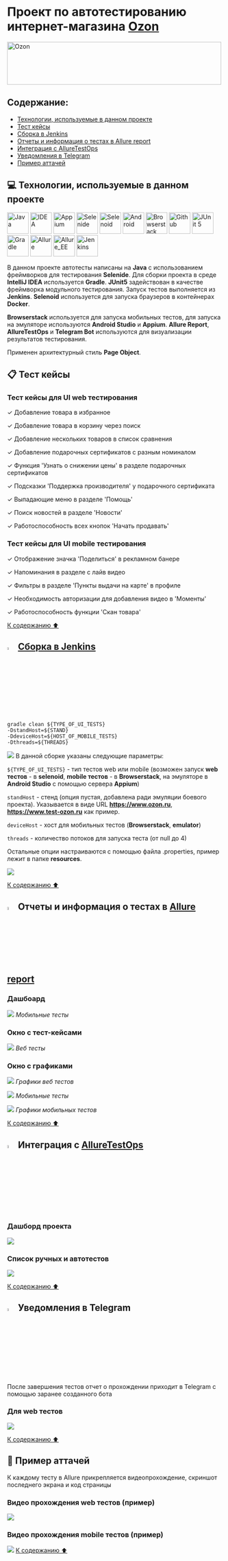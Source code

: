 # Проект по автотестированию интернет-магазина [Ozon](https://www.ozon.ru/)
[<img alt="Ozon" height="100" src="https://raw.githubusercontent.com/Valentine1337/qa_guru_diplom_uiAndMobile/master/images/logo/Ozon.svg.png" width="500"/>](https://www.ozon.ru/)

## Содержание:

* [Технологии, используемые в данном проекте](#computer-технологии-используемые-в-данном-проекте)
* [Тест кейсы](#clipboard-тест-кейсы)
* [Сборка в Jenkins](#-сборка-в-jenkins)
* [Отчеты и информация о тестах в Allure report](#-отчеты-и-информация-о-тестах-в-allure-report)
* [Интеграция с AllureTestOps](#-интеграция-с-alluretestops)
* [Уведомления в Telegram](#-уведомления-в-telegram)
* [Пример аттачей](#movie_camera-пример-аттачей)

## :computer: Технологии, используемые в данном проекте

[<img alt="Java" height="50" src="https://raw.githubusercontent.com/Valentine1337/qa_guru_diplom_uiAndMobile/master/images/logo/Java.svg" width="50"/>](https://www.java.com/)
[<img alt="IDEA" height="50" src="https://raw.githubusercontent.com/Valentine1337/qa_guru_diplom_uiAndMobile/master/images/logo/Idea.svg" width="50"/>](https://www.jetbrains.com/idea/)
[<img alt="Appium" height="50" src="https://raw.githubusercontent.com/Valentine1337/qa_guru_diplom_uiAndMobile/master/images/logo/Appium.svg" width="50"/>](https://appium.io/)
[<img alt="Selenide" height="50" src="https://raw.githubusercontent.com/Valentine1337/qa_guru_diplom_uiAndMobile/master/images/logo/Selenide.svg" width="50"/>](https://ru.selenide.org/)
[<img alt="Selenoid" height="50" src="https://raw.githubusercontent.com/Valentine1337/qa_guru_diplom_uiAndMobile/master/images/logo/Selenoid.svg" width="50"/>](https://aerokube.com/selenoid/latest/)
[<img alt="Android" height="50" src="https://raw.githubusercontent.com/Valentine1337/qa_guru_diplom_uiAndMobile/master/images/logo/Android.svg" width="50"/>](https://developer.android.com/studio)
[<img alt="Browserstack" height="50" src="https://raw.githubusercontent.com/Valentine1337/qa_guru_diplom_uiAndMobile/master/images/logo/Browserstack.svg" width="50"/>](https://www.browserstack.com/)
[<img alt="Github" height="50" src="https://raw.githubusercontent.com/Valentine1337/qa_guru_diplom_uiAndMobile/master/images/logo/GitHub.svg" width="50"/>](https://github.com/)
[<img alt="JUnit 5" height="50" src="https://raw.githubusercontent.com/Valentine1337/qa_guru_diplom_uiAndMobile/master/images/logo/Junit5.svg" width="50"/>](https://junit.org/junit5/)
[<img alt="Gradle" height="50" src="https://raw.githubusercontent.com/Valentine1337/qa_guru_diplom_uiAndMobile/master/images/logo/Gradle.svg" width="50"/>](https://gradle.org/)
[<img alt="Allure" height="50" src="https://raw.githubusercontent.com/Valentine1337/qa_guru_diplom_uiAndMobile/master/images/logo/Allure.svg" width="50"/>](https://github.com/allure-framework/allure2)
[<img alt="Allure_EE" height="50" src="https://raw.githubusercontent.com/Valentine1337/qa_guru_diplom_uiAndMobile/master/images/logo/Allure_EE.svg" width="50"/>](https://qameta.io/)
[<img alt="Jenkins" height="50" src="https://raw.githubusercontent.com/Valentine1337/qa_guru_diplom_uiAndMobile/master/images/logo/Jenkins.svg" width="50"/>](https://www.jenkins.io/)

В данном проекте автотесты написаны на **Java** с использованием фреймворков для тестирования **Selenide**. Для сборки проекта в среде **IntelliJ IDEA** используется **Gradle**.
**JUnit5** задействован в качестве фреймворка модульного тестирования. Запуск тестов выполняется из **Jenkins**. **Selenoid** используется для запуска браузеров в контейнерах **Docker**.

**Browserstack** используется для запуска мобильных тестов, для запуска на эмуляторе используются **Android Studio** и **Appium**. **Allure Report**, **AllureTestOps** и **Telegram Bot** используются для визуализации результатов тестирования.

Применен архитектурный стиль **Page Object**.

## :clipboard: Тест кейсы

### Тест кейсы для UI web тестирования

✓ Добавление товара в избранное

✓ Добавление товара в корзину через поиск

✓ Добавление нескольких товаров в список сравнения

✓ Добавление подарочных сертификатов с разным номиналом

✓ Функция 'Узнать о снижении цены' в разделе подарочных сертификатов

✓ Подсказки 'Поддержка производителя' у подарочного сертификата

✓ Выпадающие меню в разделе 'Помощь'

✓ Поиск новостей в разделе 'Новости'

✓ Работоспособность всех кнопок 'Начать продавать'

### Тест кейсы для UI mobile тестирования

✓ Отображение значка 'Поделиться' в рекламном банере

✓ Напоминания в разделе с лайв видео

✓ Фильтры в разделе 'Пункты выдачи на карте' в профиле

✓ Необходимость авторизации для добавления видео в 'Моменты'

✓ Работоспособность функции 'Скан товара'

[К содержанию ⬆](#содержание)

## <img width="4%" title="Jenkins" src="https://raw.githubusercontent.com/Valentine1337/qa_guru_diplom_uiAndMobile/master/images/logo/Jenkins.svg"> [Сборка в Jenkins](https://jenkins.autotests.cloud/job/011_Diplom_UiAndMobile_valentiniam/)
    gradle clean ${TYPE_OF_UI_TESTS}
    -DstandHost=${STAND}
    -DdeviceHost=${HOST_OF_MOBILE_TESTS}
    -Dthreads=${THREADS}
![](images/screenshots/Jenkins_2.png)
В данной сборке указаны следующие параметры:

`${TYPE_OF_UI_TESTS}` - тип тестов web или mobile (возможен запуск **web тестов** - в **selenoid**,
**mobile тестов** - в **Browserstack**, на эмуляторе в **Android Studio** c
помощью сервера **Appium**)

`standHost` - стенд (опция пустая, добавлена ради эмуляции боевого проекта). Указывается в виде URL **https://www.ozon.ru**, **https://www.test-ozon.ru** как пример.

`deviceHost` - хост для мобильных тестов (**Browserstack**, **emulator**)

`threads` - количество потоков для запуска теста (от null до 4)

Остальные опции настраиваются с помощью файла .properties, пример лежит в папке **resources**.

![](images/screenshots/Jenkins_2.png)

[К содержанию ⬆](#содержание)

## <img width="4%" title="Jenkins" src="https://raw.githubusercontent.com/Valentine1337/qa_guru_diplom_uiAndMobile/master/images/logo/Allure.svg"> Отчеты и информация о тестах в [Allure report](https://jenkins.autotests.cloud/job/011_Diplom_UiAndMobile_valentiniam/)

### Дашбоард

![](images/screenshots/Allure_1.jpg)
_Мобильные тесты_

### Окно с тест-кейсами 

![](images/screenshots/Allure_2.png)
_Веб тесты_

### Окно с графиками

![](images/screenshots/Allure_3.jpg)
_Графики веб тестов_

![](images/screenshots/Allure_4.jpg)
_Мобильные тесты_

![](images/screenshots/Allure_5.jpg)
_Графики мобильных тестов_

[К содержанию ⬆](#содержание)

## <img width="4%" title="Jenkins" src="https://raw.githubusercontent.com/Valentine1337/qa_guru_diplom_uiAndMobile/master/images/logo/Allure_EE.svg"> Интеграция с [AllureTestOps](https://allure.autotests.cloud/project/1329/dashboards)

### Дашборд проекта

![](images/screenshots/Allure_TO.jpg)

### Список ручных и автотестов
![](images/screenshots/Allure_TO2.jpg)

[К содержанию ⬆](#содержание)
## <img width="4%" title="Jenkins" src="https://raw.githubusercontent.com/Valentine1337/qa_guru_diplom_uiAndMobile/master/images/logo/Telegram.svg"> Уведомления в Telegram

После завершения тестов отчет о прохождении приходит в Telegram с помощью заранее созданного бота

### Для web тестов
![](images/screenshots/telegram-bot.jpg)

[К содержанию ⬆](#содержание)

## :movie_camera: Пример аттачей
К каждому тесту в Allure прикрепляется видеопрохождение, скриншот последнего экрана и код страницы

### Видео прохождения web тестов (пример)

![](images/screenshots/web.gif)

### Видео прохождения mobile тестов (пример)

![](images/screenshots/mobile.gif)
[К содержанию ⬆](#содержание)
